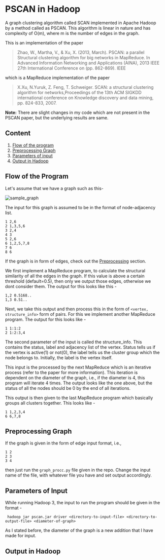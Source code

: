 # PSCAN in Hadoop
A graph clustering algorithm called SCAN implemented in Apache Hadoop by a method called as PSCAN. This algorithm is linear in nature and has complexity of O(m), where m is the number of edges in the graph. <br />

This is an implementation of the paper <br />
> Zhao, W., Martha, V., & Xu, X. (2013, March). PSCAN: a parallel Structural clustering algorithm for big networks in MapReduce. In Advanced Information Networking and Applications (AINA), 2013 IEEE 27th International Conference on (pp. 862-869). IEEE <br />

which is a MapReduce implementation of the paper <br />

> X.Xu, N.Yuruk, Z. Feng, T. Schweiger. SCAN: a structural clustering algorithm for networks,Proceedings of the 13th ACM SIGKDD international conference on Knowledge discovery and data mining, pp. 824-833, 2007. <br />

**Note:** There are slight changes in my code which are not present in the PSCAN paper, but the underlying results are same.

## Content
1. [Flow of the program](#flow-of-the-program)
2. [Preprocessing Graph](#preprocessing-graph)
3. [Parameters of input](#parameters-of-input)
4. [Output in Hadoop](#output-in-hadoop)

## Flow of the Program
Let's assume that we have a graph such as this-

![sample_graph](https://user-images.githubusercontent.com/59285634/118945196-dd96f400-b972-11eb-8d42-d90331006848.png)

The input for this graph is assumed to be in the format of node-adjacency list.
``` 
1 2,6
2 1,3,5,6
3 2,4
4 3
5 2,6
6 1,2,5,7,8
7 6
8 6
```

If the graph is in form of edges, check out the [Preprocessing](#preprocessing-graph) section. 

We first implement a MapReduce program, to calculate the structural similarity of all the edges in the graph. If this value is above a certain threshold (default=0.5), then only we output those edges, otherwise we dont consider them. The output for this looks like this -

```
1,2 0.5168..
1,3 0.51.. 
```

Next, we take this output and then process this in the form of ``<vertex, structure_info>`` form of pairs. For this we implement another MapReduce program. The output for this looks like -

```
1 1:1:2
2 1:2:3,4
```

The second parameter of the input is called the structure_info. This contains the status, label and adjacency list of the vertex. Status tells us if the vertex is active(1) or not(0), the label tells us the cluster group which the node belongs to. Initially, the label is the vertex itself.

This input is the processed by the next MapReduce which is an iterative process (refer to the paper for more information). This iteration is dependent on the diameter of the graph, i.e., if the diameter is 4, this program will iterate 4 times. The output looks like the one above, but the status of all the nodes should be 0 by the end of all iterations.

This output is then given to the last MapReduce program which basically groups all clusters together. This looks like -

```
1 1,2,3,4
6 6,7,8
```

## Preprocessing Graph
If the graph is given in the form of edge input format, i.e.,

```
1 2
2 3
3 4
```

then just run the ``graph_procc.py`` file given in the repo. Change the input name of the file, with whatever file you have and set output accordingly.

## Parameters of Input

While running Hadoop 3, the input to run the program should be given in the format - 

`` hadoop jar pscan.jar driver <directory-to-input-file> <directory-to-output-file> <diameter-of-graph>``

As I stated before, the diameter of the graph is a new addition that I have made for input.

## Output in Hadoop
